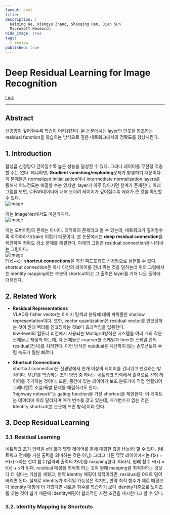 ```yaml
---
layout: post
title: 
description: |
  Kaiming He, Xiangyu Zhang, Shaoqing Ren, Jian Sun
  Microsoft Research
hide_image: true
tags:
  - review
published: true
---
```


# Deep Residual Learning for Image Recognition

[Link](https://arxiv.org/pdf/1512.03385.pdf)
* * *

## Abstract
신경망이 깊어질수록 학습이 어려워진다. 본 논문에서는 layer의 인풋을 참조하는 residual function을 학습하는 방식으로 깊은 
네트워크에서의 정확도를 향상시킨다. 

## 1. Introduction
합성곱 신경망이 깊어질수록 높은 성능을 달성할 수 있다. 그러나 레이어를 무한정 적층할 수는 없다. 왜냐하면, 
**Gradient vanishing/exploding**문제가 발생하기 때문이다. 이 문제들은 normalized initialization이나
intermediate normalization layers를 통해서 어느정도는 해결할 수는 있지만, layer가 아주 많아지면 한계가 존재한다.
아래 그림을 보면, CIFAR데이터에 대해 오히려 레이어가 깊어질수록 에러가 큰 것을 확인할 수 있다.   
![image](https://user-images.githubusercontent.com/69246778/223010148-47a2ccdd-1ec9-4d86-aa87-a2b4ead3ce17.png)   
   
이는 ImageNet에서도 마찬가지다.   
![image](https://user-images.githubusercontent.com/69246778/223010400-e7ef2bd5-c406-4ee8-aa74-78591ed6a131.png)   
   
이는 오버피팅의 문제는 아니다. 최적화의 문제라고 볼 수 있는데, 네트워크가 깊어질수록 최적화하기(train) 어렵기 때문이다. 본 논문에서는
**deep residual connection**을 제안하여 정확도 감소 문제를 해결한다. 아래의 그림은 residual connection을 나타내는 그림이다.      
![image](https://user-images.githubusercontent.com/69246778/223305539-b84aba79-1fb7-427e-8f5b-a523c1118757.png)   
F(x)+x는 **shortcut connections**을 가진 피드포워드 신경망으로 실현할 수 있다. shortcut connection은 하나 이상의 레이어를 건너
뛰는 것을 말하는데 위의 그림에서는 identity mapping하는 부분이 shortcut이고 그 출력은 layer를 거쳐 나온 출력에 더해진다.   


## 2. Related Work
* **Residual Representations**   
VLAD와 fisher vector는 이미지 탐색과 분류에 대해 파워풀한 shallow representation이다. 또한, vector quantization은 residual
vector를 인코딩하는 것이 원래 벡터를 인코딩하는 것보다 효과적임을 입증한다.   
low-level의 컴퓨터 비전에서 사용되는 Multigrid방식은 시스템을 여러 개의 작은 문제들로 재정의 하는데, 각 문제들은 coarser한 
스케일과 finer한 스케일 간의 residual(잔차)를 처리한다. 이런 방식은 residual을 계산하지 않는 솔루션보다 수렴 속도가 훨씬 빠르다.   
   
* **Shortcut Connections**   
shortcut connection은 신경망에서 한개 이상의 레이어를 건너뛰고 연결하는 방식이다. MLP를 학습하는 초기 방법 중 하나는 네트워크 
입력에서 출력으로 선형 레이어를 추가하는 것이다. 또한, 중간에 있는 레이어가 보조 분류기에 직접 연결되어 그래디언트 소실/폭발 문제를
해결하기도 한다.   
'highway network"는 gating function을 가진 shortcut을 제안한다. 이 게이트는 데이터에 따라 달라지며 매개 변수를 갖고 있는데,
매개변수가 없는 것은 Identity shortcut(본 논문에 쓰인 방식)이라 한다.   
   
## 3. Deep Residual Learning
### 3.1. Residual Learning
네트워크 초기 입력을 x라 할때 몇몇 레이어를 통해 매핑한 값을 H(x)라 할 수 있다. (네트워크 전체를 거친 출력을 의미하는 것은 아님) 
그리고 다른 몇몇 레이어에서는 f(x) = H(x)-x라는 잔여 함수(입력과 출력의 차이)를 mapping한다. 
따라서, 원래 함수 H(x) = f(x) + x가 된다. residual 매핑을 최적화 하는 것이 원래 mapping을 최적화하는 것보다 더 쉽다는 가설을 
세웠고, 만약 identity 매핑이 최적이라면, residual을 0으로 밀어버리면 된다. 실제로 identity가 최적일 가능성은 적지만, 만약
최적 함수가 제로 매핑보다 identity 매핑에 더 가깝다면 새로운 함수를 학습하기 보다 identity기준으로 노이즈를 찾는 것이 쉽기
때문에 Identity매핑이 합리적인 사전 조건을 제시한다고 할 수 있다. 
### 3.2. Identity Mapping by Shortcuts




